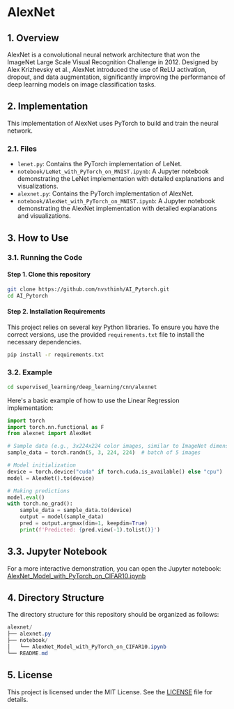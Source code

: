 # AlexNet

## 1. Overview
AlexNet is a convolutional neural network architecture that won the ImageNet Large Scale Visual Recognition Challenge in 2012. Designed by Alex Krizhevsky et al., AlexNet introduced the use of ReLU activation, dropout, and data augmentation, significantly improving the performance of deep learning models on image classification tasks.

## 2. Implementation
This implementation of AlexNet uses PyTorch to build and train the neural network.

### 2.1. Files
- `lenet.py`: Contains the PyTorch implementation of LeNet.
- `notebook/LeNet_with_PyTorch_on_MNIST.ipynb`: A Jupyter notebook demonstrating the LeNet implementation with detailed explanations and visualizations.
- `alexnet.py`: Contains the PyTorch implementation of AlexNet.
- `notebook/AlexNet_with_PyTorch_on_MNIST.ipynb`: A Jupyter notebook demonstrating the AlexNet implementation with detailed explanations and visualizations.

## 3. How to Use
### 3.1. Running the Code
#### Step 1. Clone this repository
```bash
git clone https://github.com/nvsthinh/AI_Pytorch.git
cd AI_Pytorch
```
#### Step 2. Installation Requirements
This project relies on several key Python libraries. To ensure you have the correct versions, use the provided `requirements.txt` file to install the necessary dependencies.
```bash
pip install -r requirements.txt
```

### 3.2. Example
```bash
cd supervised_learning/deep_learning/cnn/alexnet
```
Here's a basic example of how to use the Linear Regression implementation:
```python
import torch
import torch.nn.functional as F
from alexnet import AlexNet

# Sample data (e.g., 3x224x224 color images, similar to ImageNet dimensions)
sample_data = torch.randn(5, 3, 224, 224)  # batch of 5 images

# Model initialization
device = torch.device("cuda" if torch.cuda.is_available() else "cpu")
model = AlexNet().to(device)

# Making predictions
model.eval()
with torch.no_grad():
    sample_data = sample_data.to(device)
    output = model(sample_data)
    pred = output.argmax(dim=1, keepdim=True)
    print(f'Predicted: {pred.view(-1).tolist()}')
```
## 3.3. Jupyter Notebook
For a more interactive demonstration, you can open the Jupyter notebook: [AlexNet_Model_with_PyTorch_on_CIFAR10.ipynb](https://github.com/nvsthinh/AI_Pytorch/blob/main/supervised_learning/deep_learning/cnn/alexnet/notebook/AlexNet_Model_with_PyTorch_on_CIFAR10.ipynb)

## 4. Directory Structure
The directory structure for this repository should be organized as follows:
```csharp
alexnet/
├── alexnet.py
├── notebook/
│   └── AlexNet_Model_with_PyTorch_on_CIFAR10.ipynb
└── README.md
```

## 5. License
This project is licensed under the MIT License. See the [LICENSE](https://github.com/nvsthinh/AI_Pytorch/blob/main/LICENSE) file for details.